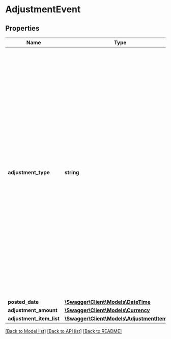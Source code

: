 # AdjustmentEvent

## Properties
Name | Type | Description | Notes
------------ | ------------- | ------------- | -------------
**adjustment_type** | **string** | The type of adjustment.  Possible values:  * FBAInventoryReimbursement - An FBA inventory reimbursement to a seller&#x27;s account. This occurs if a seller&#x27;s inventory is damaged.  * ReserveEvent - A reserve event that is generated at the time of a settlement period closing. This occurs when some money from a seller&#x27;s account is held back.  * PostageBilling - The amount paid by a seller for shipping labels.  * PostageRefund - The reimbursement of shipping labels purchased for orders that were canceled or refunded.  * LostOrDamagedReimbursement - An Amazon Easy Ship reimbursement to a seller&#x27;s account for a package that we lost or damaged.  * CanceledButPickedUpReimbursement - An Amazon Easy Ship reimbursement to a seller&#x27;s account. This occurs when a package is picked up and the order is subsequently canceled. This value is used only in the India marketplace.  * ReimbursementClawback - An Amazon Easy Ship reimbursement clawback from a seller&#x27;s account. This occurs when a prior reimbursement is reversed. This value is used only in the India marketplace.  * SellerRewards - An award credited to a seller&#x27;s account for their participation in an offer in the Seller Rewards program. Applies only to the India marketplace. | [optional] 
**posted_date** | [**\Swagger\Client\Models\\DateTime**](\DateTime.md) |  | [optional] 
**adjustment_amount** | [**\Swagger\Client\Models\Currency**](Currency.md) |  | [optional] 
**adjustment_item_list** | [**\Swagger\Client\Models\AdjustmentItemList**](AdjustmentItemList.md) |  | [optional] 

[[Back to Model list]](../../README.md#documentation-for-models) [[Back to API list]](../../README.md#documentation-for-api-endpoints) [[Back to README]](../../README.md)

